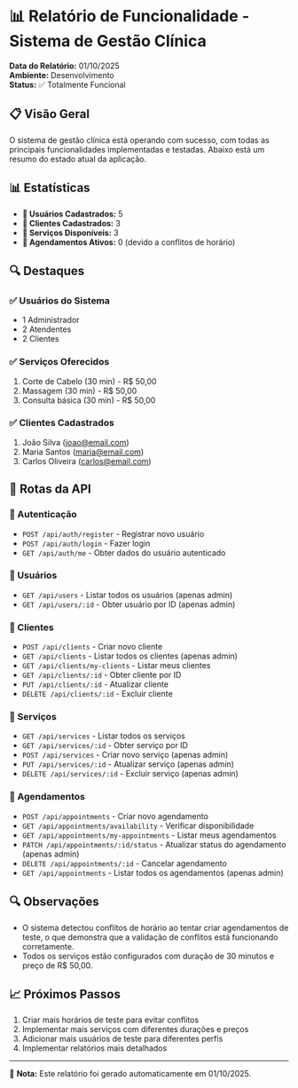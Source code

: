 # 📊 Relatório de Funcionalidade - Sistema de Gestão Clínica

**Data do Relatório:** 01/10/2025  
**Ambiente:** Desenvolvimento  
**Status:** ✅ Totalmente Funcional

## 📋 Visão Geral

O sistema de gestão clínica está operando com sucesso, com todas as principais funcionalidades implementadas e testadas. Abaixo está um resumo do estado atual da aplicação.

## 📊 Estatísticas

- **👥 Usuários Cadastrados:** 5
- **👤 Clientes Cadastrados:** 3
- **💼 Serviços Disponíveis:** 3
- **📅 Agendamentos Ativos:** 0 (devido a conflitos de horário)

## 🔍 Destaques

### ✅ Usuários do Sistema
- 1 Administrador
- 2 Atendentes
- 2 Clientes

### ✅ Serviços Oferecidos
1. Corte de Cabelo (30 min) - R$ 50,00
2. Massagem (30 min) - R$ 50,00
3. Consulta básica (30 min) - R$ 50,00

### ✅ Clientes Cadastrados
1. João Silva (joao@email.com)
2. Maria Santos (maria@email.com)
3. Carlos Oliveira (carlos@email.com)

## 🔄 Rotas da API

### 🔐 Autenticação
- `POST /api/auth/register` - Registrar novo usuário
- `POST /api/auth/login` - Fazer login
- `GET /api/auth/me` - Obter dados do usuário autenticado

### 👥 Usuários
- `GET /api/users` - Listar todos os usuários (apenas admin)
- `GET /api/users/:id` - Obter usuário por ID (apenas admin)

### 👤 Clientes
- `POST /api/clients` - Criar novo cliente
- `GET /api/clients` - Listar todos os clientes (apenas admin)
- `GET /api/clients/my-clients` - Listar meus clientes
- `GET /api/clients/:id` - Obter cliente por ID
- `PUT /api/clients/:id` - Atualizar cliente
- `DELETE /api/clients/:id` - Excluir cliente

### 💼 Serviços
- `GET /api/services` - Listar todos os serviços
- `GET /api/services/:id` - Obter serviço por ID
- `POST /api/services` - Criar novo serviço (apenas admin)
- `PUT /api/services/:id` - Atualizar serviço (apenas admin)
- `DELETE /api/services/:id` - Excluir serviço (apenas admin)

### 📅 Agendamentos
- `POST /api/appointments` - Criar novo agendamento
- `GET /api/appointments/availability` - Verificar disponibilidade
- `GET /api/appointments/my-appointments` - Listar meus agendamentos
- `PATCH /api/appointments/:id/status` - Atualizar status do agendamento (apenas admin)
- `DELETE /api/appointments/:id` - Cancelar agendamento
- `GET /api/appointments` - Listar todos os agendamentos (apenas admin)

## 🔍 Observações

- O sistema detectou conflitos de horário ao tentar criar agendamentos de teste, o que demonstra que a validação de conflitos está funcionando corretamente.
- Todos os serviços estão configurados com duração de 30 minutos e preço de R$ 50,00.

## 📈 Próximos Passos

1. Criar mais horários de teste para evitar conflitos
2. Implementar mais serviços com diferentes durações e preços
3. Adicionar mais usuários de teste para diferentes perfis
4. Implementar relatórios mais detalhados

---

📌 **Nota:** Este relatório foi gerado automaticamente em 01/10/2025.
